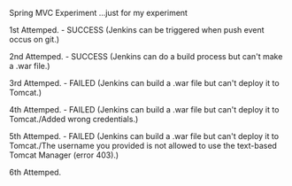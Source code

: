 Spring MVC Experiment ...just for my experiment

1st Attemped. - SUCCESS (Jenkins can be triggered when push event occus on git.)

2nd Attemped. - SUCCESS (Jenkins can do a build process but can't make a .war file.)

3rd Attemped. - FAILED (Jenkins can build a .war file but can't deploy it to Tomcat.)

4th Attemped. - FAILED (Jenkins can build a .war file but can't deploy it to Tomcat./Added wrong credentials.)

5th Attemped. - FAILED (Jenkins can build a .war file but can't deploy it to Tomcat./The username you provided is not allowed to use the text-based Tomcat Manager (error 403).)

6th Attemped.

